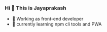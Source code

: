### Hi 👋 This is Jayaprakash

- 🔭 Working as front-end developer
- 🌱 currently learning npm cli tools and PWA


